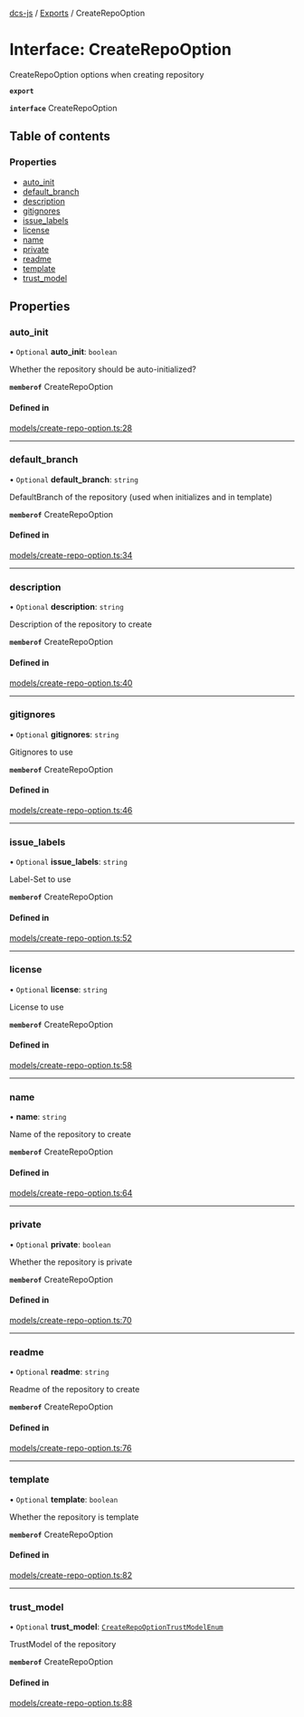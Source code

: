 [dcs-js](../README.md) / [Exports](../modules.md) / CreateRepoOption

# Interface: CreateRepoOption

CreateRepoOption options when creating repository

**`export`**

**`interface`** CreateRepoOption

## Table of contents

### Properties

- [auto\_init](CreateRepoOption.md#auto_init)
- [default\_branch](CreateRepoOption.md#default_branch)
- [description](CreateRepoOption.md#description)
- [gitignores](CreateRepoOption.md#gitignores)
- [issue\_labels](CreateRepoOption.md#issue_labels)
- [license](CreateRepoOption.md#license)
- [name](CreateRepoOption.md#name)
- [private](CreateRepoOption.md#private)
- [readme](CreateRepoOption.md#readme)
- [template](CreateRepoOption.md#template)
- [trust\_model](CreateRepoOption.md#trust_model)

## Properties

### <a id="auto_init" name="auto_init"></a> auto\_init

• `Optional` **auto\_init**: `boolean`

Whether the repository should be auto-initialized?

**`memberof`** CreateRepoOption

#### Defined in

[models/create-repo-option.ts:28](https://github.com/unfoldingWord/dcs-js/blob/09d5a5e/models/create-repo-option.ts#L28)

___

### <a id="default_branch" name="default_branch"></a> default\_branch

• `Optional` **default\_branch**: `string`

DefaultBranch of the repository (used when initializes and in template)

**`memberof`** CreateRepoOption

#### Defined in

[models/create-repo-option.ts:34](https://github.com/unfoldingWord/dcs-js/blob/09d5a5e/models/create-repo-option.ts#L34)

___

### <a id="description" name="description"></a> description

• `Optional` **description**: `string`

Description of the repository to create

**`memberof`** CreateRepoOption

#### Defined in

[models/create-repo-option.ts:40](https://github.com/unfoldingWord/dcs-js/blob/09d5a5e/models/create-repo-option.ts#L40)

___

### <a id="gitignores" name="gitignores"></a> gitignores

• `Optional` **gitignores**: `string`

Gitignores to use

**`memberof`** CreateRepoOption

#### Defined in

[models/create-repo-option.ts:46](https://github.com/unfoldingWord/dcs-js/blob/09d5a5e/models/create-repo-option.ts#L46)

___

### <a id="issue_labels" name="issue_labels"></a> issue\_labels

• `Optional` **issue\_labels**: `string`

Label-Set to use

**`memberof`** CreateRepoOption

#### Defined in

[models/create-repo-option.ts:52](https://github.com/unfoldingWord/dcs-js/blob/09d5a5e/models/create-repo-option.ts#L52)

___

### <a id="license" name="license"></a> license

• `Optional` **license**: `string`

License to use

**`memberof`** CreateRepoOption

#### Defined in

[models/create-repo-option.ts:58](https://github.com/unfoldingWord/dcs-js/blob/09d5a5e/models/create-repo-option.ts#L58)

___

### <a id="name" name="name"></a> name

• **name**: `string`

Name of the repository to create

**`memberof`** CreateRepoOption

#### Defined in

[models/create-repo-option.ts:64](https://github.com/unfoldingWord/dcs-js/blob/09d5a5e/models/create-repo-option.ts#L64)

___

### <a id="private" name="private"></a> private

• `Optional` **private**: `boolean`

Whether the repository is private

**`memberof`** CreateRepoOption

#### Defined in

[models/create-repo-option.ts:70](https://github.com/unfoldingWord/dcs-js/blob/09d5a5e/models/create-repo-option.ts#L70)

___

### <a id="readme" name="readme"></a> readme

• `Optional` **readme**: `string`

Readme of the repository to create

**`memberof`** CreateRepoOption

#### Defined in

[models/create-repo-option.ts:76](https://github.com/unfoldingWord/dcs-js/blob/09d5a5e/models/create-repo-option.ts#L76)

___

### <a id="template" name="template"></a> template

• `Optional` **template**: `boolean`

Whether the repository is template

**`memberof`** CreateRepoOption

#### Defined in

[models/create-repo-option.ts:82](https://github.com/unfoldingWord/dcs-js/blob/09d5a5e/models/create-repo-option.ts#L82)

___

### <a id="trust_model" name="trust_model"></a> trust\_model

• `Optional` **trust\_model**: [`CreateRepoOptionTrustModelEnum`](../modules.md#createrepooptiontrustmodelenum-1)

TrustModel of the repository

**`memberof`** CreateRepoOption

#### Defined in

[models/create-repo-option.ts:88](https://github.com/unfoldingWord/dcs-js/blob/09d5a5e/models/create-repo-option.ts#L88)

